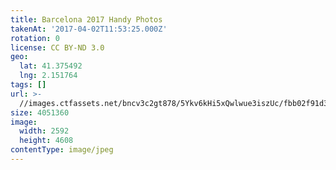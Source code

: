 ```yaml
---
title: Barcelona 2017 Handy Photos
takenAt: '2017-04-02T11:53:25.000Z'
rotation: 0
license: CC BY-ND 3.0
geo:
  lat: 41.375492
  lng: 2.151764
tags: []
url: >-
  //images.ctfassets.net/bncv3c2gt878/5Ykv6kHi5xQwlwue3iszUc/fbb02f91d3993df51871e9ebfa6005ef/barcelona-2017-handy-photos_33262087494_o
size: 4051360
image:
  width: 2592
  height: 4608
contentType: image/jpeg
---
```


